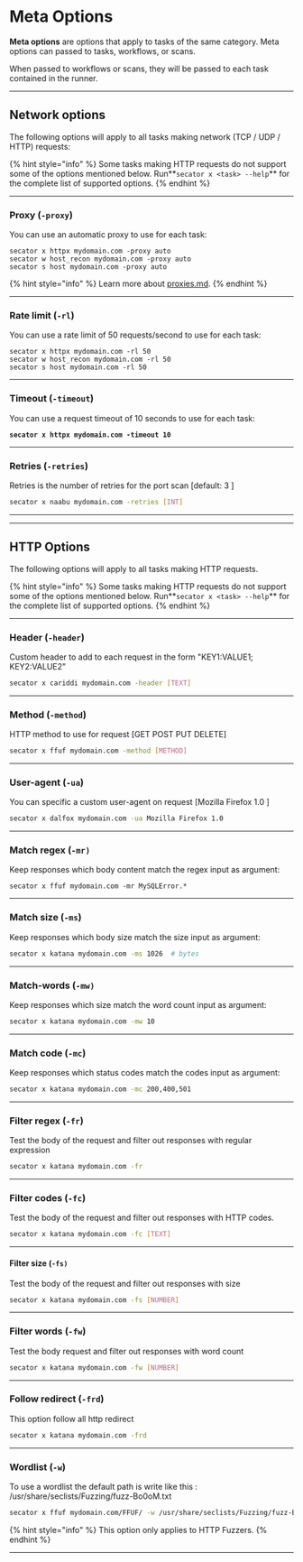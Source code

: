 # Meta Options

**Meta options** are options that apply to tasks of the same category. Meta options can passed to tasks, workflows, or scans.

When passed to workflows or scans, they will be passed to each task contained in the runner.

***

## Network options

The following options will apply to all tasks making network (TCP / UDP / HTTP) requests:

{% hint style="info" %}
Some tasks making HTTP requests do not support some of the options mentioned below. Run**`secator x <task> --help`** for the complete list of supported options.
{% endhint %}

***

### Proxy (`-proxy`)

You can use an automatic proxy to use for each task:

```
secator x httpx mydomain.com -proxy auto
secator w host_recon mydomain.com -proxy auto
secator s host mydomain.com -proxy auto
```

{% hint style="info" %}
Learn more about [proxies.md](../in-depth/concepts/proxies.md "mention").
{% endhint %}

***

### Rate limit (`-rl`)

You can use a rate limit of 50 requests/second to use for each task:

```
secator x httpx mydomain.com -rl 50
secator w host_recon mydomain.com -rl 50
secator s host mydomain.com -rl 50
```

***

### Timeout (`-timeout`)

You can use a request timeout of 10 seconds to use for each task:

<pre><code><strong>secator x httpx mydomain.com -timeout 10
</strong></code></pre>

***

### Retries (`-retries`)

Retries is the number of retries for the port scan \[default: 3 ]

```bash
secator x naabu mydomain.com -retries [INT]
```

***

***

## HTTP Options

The following options will apply to all tasks making HTTP requests.

{% hint style="info" %}
Some tasks making HTTP requests do not support some of the options mentioned below. Run**`secator x <task> --help`** for the complete list of supported options.
{% endhint %}

***

### Header (`-header`)

Custom header to add to each request in the form "KEY1:VALUE1; KEY2:VALUE2"

```bash
secator x cariddi mydomain.com -header [TEXT]
```

***

### Method (`-method`)

HTTP method to use for request \[GET POST PUT DELETE]

```bash
secator x ffuf mydomain.com -method [METHOD]
```

***

### User-agent (`-ua`)

You can specific a custom user-agent on request \[Mozilla Firefox 1.0 ]

```bash
secator x dalfox mydomain.com -ua Mozilla Firefox 1.0
```

***

### **Match regex (`-mr)`**

Keep responses which body content match the regex input as argument:

```
secator x ffuf mydomain.com -mr MySQLError.*
```

***

### Match size (`-ms`)

Keep responses which body size match the size input as argument:

```bash
secator x katana mydomain.com -ms 1026  # bytes
```

***

### Match-words (`-mw)`

Keep responses which size match the word count input as argument:

```bash
secator x katana mydomain.com -mw 10
```

***

### Match code (`-mc`)

Keep responses which status codes match the codes input as argument:

```bash
secator x katana mydomain.com -mc 200,400,501
```

***

### Filter regex (`-fr`)

Test the body of the request and filter out responses with regular expression

```bash
secator x katana mydomain.com -fr 
```

***

### Filter codes (`-fc`)

Test the body of the request and filter out responses with HTTP codes.

```bash
secator x katana mydomain.com -fc [TEXT]
```

***

#### Filter size (`-fs)`

Test the body of the request and filter out responses with size

```bash
secator x katana mydomain.com -fs [NUMBER]
```

***

### Filter words (`-fw`)

Test the body request and filter out responses with word count

```bash
secator x katana mydomain.com -fw [NUMBER]
```

***

### Follow redirect (`-frd`)

This option follow all http redirect

```bash
secator x katana mydomain.com -frd
```

***

### Wordlist (`-w`)

To use a wordlist the default path is write like this : /usr/share/seclists/Fuzzing/fuzz-Bo0oM.txt

```bash
secator x ffuf mydomain.com/FFUF/ -w /usr/share/seclists/Fuzzing/fuzz-Bo0oM.txt
```

{% hint style="info" %}
This option only applies to HTTP Fuzzers.
{% endhint %}

***
